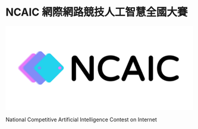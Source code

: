 # NCAIC 網際網路競技人工智慧全國大賽

![Banner](assets/banner/ncaic-banner.3840x1720.png)

National Competitive Artificial Intelligence Contest on Internet
